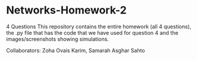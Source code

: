 # Networks-Homework-2
4 Questions 
This repository contains the entire homework (all 4 questions), the .py file that has the code that we have used for question 4 and the images/screenshots showing simulations. 

Collaborators:
Zoha Ovais Karim, 
Samarah Asghar Sahto
